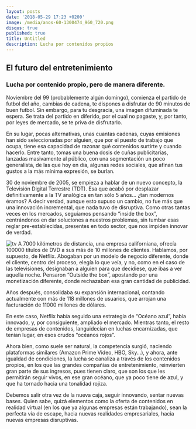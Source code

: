 ```yaml
---
layout: posts
date: '2018-05-29 17:23 +0200'
image: /media/anos-60-1300474_960_720.png
disqus: true
published: true
title: Untitled
description: Lucha por contenidos propios
---
```

## El futuro del entretenimiento
### Lucha por contenido propio, pero de manera diferente.

Noviembre del 99 (probablemente algún domingo), comienza el partido de futbol del año, cambias de cadena, te dispones a disfrutar de 90 minutos de buen futbol. Sin embargo, para tu desgracia, una imagen difuminada te espera. Se trata del partido en diferido, por el cual no pagaste, y, por tanto, por leyes de mercado, se te priva de disfrutarlo.

En su lugar, pocas alternativas, unas cuantas cadenas, cuyas emisiones han sido seleccionadas por alguien, que por el puesto de trabajo que ocupa, tiene esa capacidad de razonar qué contenidos surtirte y cuando hacerlo. 
Entre tanto, tomas una buena dosis de cuñas publicitarias, lanzadas masivamente al público, con una segmentación un poco generalista, de las que hoy en día, algunas redes sociales, que afinan tus gustos a la más mínima expresión, se burlan.

30 de noviembre de 2005, se empieza a hablar de un nuevo concepto, la Televisión Digital Terrestre (TDT). Esa que acabó por desplazar definitivamente a la TV analógica en tan sólo 5 años… ¿tan modernos éramos?
A decir verdad, aunque esto supuso un cambio, no fue más que una innovación incremental, que nada tuvo de disruptiva. Como otras tantas veces en los mercados, seguíamos pensando “inside the box”, centrándonos en dar soluciones a nuestros problemas, sin tumbar esas reglar pre-establecidas, presentes en todo sector, que nos impiden innovar de verdad.

![tv]({{site.baseurl}}/media/old-tv-1149416_960_720.jpg)
A 7000 kilómetros de distancia, una empresa californiana, ofrecía 100000 títulos de DVD a sus más de 10 millones de clientes. Hablamos, por supuesto, de Netflix. Abogaban por un modelo de negocio diferente, donde el cliente, centro del proceso, elegía lo que veía, y no, como en el caso de las televisiones, designaban a alguien para que decidiese, que ibas a ver aquella noche. Pensaron “Outside the box”, apostando por una monetización diferente, donde rechazaban esa gran cantidad de publicidad. 

Años después, consolidaba su expansión internacional, contando actualmente con más de 118 millones de usuarios, que arrojan una facturación de 11000 millones de dólares.

En este caso, Netflix había seguido una estrategia de “Océano azul”, había innovado, y, por consiguiente, ampliado el mercado. Mientras tanto, el resto de empresas de contenidos, languidecían en luchas encarnizadas, que tenían lugar, en esos crudos “océanos rojos”.

Ahora bien, como suele ser natural, la competencia surgió, naciendo plataformas similares (Amazon Prime Video, HBO, Sky…), y ahora, ante igualdad de condiciones, la lucha se canaliza a través de los contenidos propios, en los que las grandes compañías de entretenimiento, reinvierten gran parte de sus ingresos, pues tienen claro, que son los que les permitirán seguir vivos, en ese gran océano, que ya poco tiene de azul, y que ha tornado hacia una tonalidad rojiza.

Debemos salir otra vez de la nueva caja, seguir innovando, sentar nuevas bases.
Quien sabe, quizá elementos como la oferta de contenidos en realidad virtual (en los que ya algunas empresas están trabajando), sean la perfecta vía de escape, hacia nuevas realidades empresariales, hacia nuevas empresas disruptivas.
